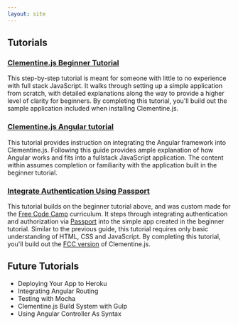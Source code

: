 ```yaml
---
layout: site
---
```


## Tutorials

### [Clementine.js Beginner Tutorial](/clementinejs/tutorials/tutorial-beginner.html)

This step-by-step tutorial is meant for someone with little to no experience with full stack JavaScript. It walks through setting up a simple application from scratch, with detailed explanations along the way to provide a higher level of clarity for beginners. By completing this tutorial, you'll build out the sample application included when installing Clementine.js.

### [Clementine.js Angular tutorial](/clementinejs/tutorials/tutorial-angular.html)

This tutorial provides instruction on integrating the Angular framework into Clementine.js. Following this guide provides ample explanation of how Angular works and fits into a fullstack JavaScript application. The content within assumes completion or familiarity with the application built in the beginner tutorial.

### [Integrate Authentication Using Passport](/clementinejs/tutorials/tutorial-passport.html)

This tutorial builds on the beginner tutorial above, and was custom made for the [Free Code Camp](http://www.freecodecamp.com) curriculum. It steps through integrating authentication and authorization via [Passport](http://passportjs.org/) into the simple app created in the beginner tutorial. Similar to the previous guide, this tutorial requires only basic understanding of HTML, CSS and JavaScript. By completing this tutorial, you'll build out the [FCC version](/clementinejs/fcc/fcc.md) of Clementine.js.

## Future Tutorials

- Deploying Your App to Heroku
- Integrating Angular Routing
- Testing with Mocha
- Clementine.js Build System with Gulp
- Using Angular Controller As Syntax